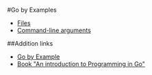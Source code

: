 #Go by Examples

* [Files](files/)
* [Command-line arguments](command-line-arguments/)

##Addition links
* [Go by Example](https://gobyexample.com/)
* [Book "An introduction to Programming in Go"](http://golang-book.com/)

